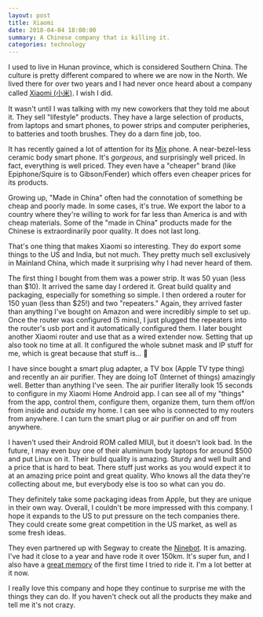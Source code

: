 ```yaml
---
layout: post
title: Xiaomi
date: 2018-04-04 18:00:00
summary: A Chinese company that is killing it.
categories: technology
---
```


I used to live in Hunan province, which is considered Southern China. The culture is pretty different compared to where we are now in the North. We lived there for over two years and I had never once heard about a company called [Xiaomi (小米)](https://www.mi.com/index.html). I wish I did.

It wasn't until I was talking with my new coworkers that they told me about it. They sell "lifestyle" products. They have a large selection of products, from laptops and smart phones, to power strips and computer peripheries, to batteries and tooth brushes. They do a darn fine job, too.

It has recently gained a lot of attention for its [Mix](https://www.mi.com/mix2s/) phone. A near-bezel-less ceramic body smart phone. It's _gorgeous_, and surprisingly well priced. In fact, everything is well priced. They even have a "cheaper" brand (like Epiphone/Squire is to Gibson/Fender) which offers even cheaper prices for its products.

Growing up, "Made in China" often had the connotation of something be cheap and poorly made. In some cases, it's true. We export the labor to a country where they're willing to work for far less than America is and with cheap materials. Some of the "made in China" products made for the Chinese is extraordinarily poor quality. It does not last long.

That's one thing that makes Xiaomi so interesting. They do export some things to the US and India, but not much. They pretty much sell exclusively in Mainland China, which made it surprising why I had never heard of them.

The first thing I bought from them was a power strip. It was 50 yuan (less than $10). It arrived the same day I ordered it. Great build quality and packaging, especially for something so simple. I then ordered a router for 150 yuan (less than $25!) and two "repeaters." Again, they arrived faster than anything I've bought on Amazon and were incredibly simple to set up. Once the router was configured (5 mins), I just plugged the repeaters into the router's usb port and it automatically configured them. I later bought another Xiaomi router and use that as a wired extender now. Setting that up also took no time at all. It configured the whole subnet mask and IP stuff for me, which is great because that stuff is... 😬

I have since bought a smart plug adapter, a TV box (Apple TV type thing) and recently an air purifier. They are doing IoT (Internet of things) amazingly well. Better than anything I've seen. The air purifier literally look 15 seconds to configure in my Xiaomi Home Android app. I can see all of my "things" from the app, control them, configure them, organize them, turn them off/on from inside and _outside_ my home. I can see who is connected to my routers from anywhere. I can turn the smart plug or air purifier on and off from anywhere.

I haven't used their Android ROM called MIUI, but it doesn't look bad. In the future, I may even buy one of their aluminum body laptops for around $500 and put Linux on it. Their build quality is amazing. Sturdy and well built and a price that is hard to beat. There stuff just works as you would expect it to at an amazing price point and great quality. Who knows all the data they're collecting about me, but everybody else is too so what can you do.

They definitely take some packaging ideas from Apple, but they are unique in their own way. Overall, I couldn't be more impressed with this company. I hope it expands to the US to put pressure on the tech companies there. They could create some great competition in the US market, as well as some fresh ideas.

They even partnered up with Segway to create the [Ninebot](https://www.mi.com/scooter/). It is amazing. I've had it close to a year and have rode it over 150km. It's super fun, and I also have a [great memory](https://www.youtube.com/watch?v=_qicpBnroh8) of the first time I tried to ride it. I'm a lot better at it now.

I really love this company and hope they continue to surprise me with the things they can do. If you haven't check out all the products they make and tell me it's not crazy.
